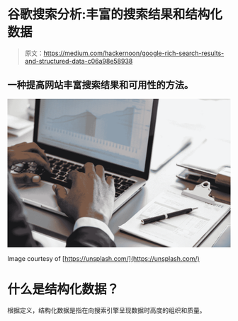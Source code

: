 # 谷歌搜索分析:丰富的搜索结果和结构化数据

> 原文：<https://medium.com/hackernoon/google-rich-search-results-and-structured-data-c06a98e58938>

## 一种提高网站丰富搜索结果和可用性的方法。

![](img/279c4206a5f7506cff753e3421987f62.png)

Image courtesy of [https://unsplash.com/](https://unsplash.com/)

# 什么是结构化数据？

根据定义，结构化数据是指在向搜索引擎呈现数据时高度的组织和质量。
